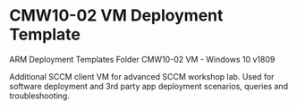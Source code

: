 # CMW10-02 VM Deployment Template
ARM Deployment Templates Folder CMW10-02 VM - Windows 10 v1809

Additional SCCM client VM for advanced SCCM workshop lab. Used for software deployment and 3rd party app deployment scenarios, queries and troubleshooting.